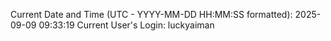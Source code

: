 Current Date and Time (UTC - YYYY-MM-DD HH:MM:SS formatted): 2025-09-09 09:33:19
Current User's Login: luckyaiman
